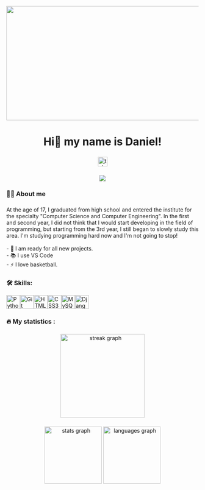 <br clear="both" />

<div align="center">
  <img
    height="300"
    width="600"
    src="https://user-images.githubusercontent.com/74038190/225813708-98b745f2-7d22-48cf-9150-083f1b00d6c9.gif"
  />
</div>

###

<h1 align="center">Hi👋 my name is Daniel!</h1>

###

<div align="center">
  <a href="https://t.me/ploxoisport" target="_blank">
    <img
      src="https://img.shields.io/static/v1?message=Telegram&logo=telegram&label=&color=2CA5E0&logoColor=white&labelColor=&style=for-the-badge"
      height="25"
      alt="telegram logo"
    />
  </a>
</div>

###

<div align="center">
  <img
    src="https://visitor-badge.laobi.icu/badge?page_id=d-protasov.d-protasov&"
  />
</div>

###

<h3 align="left">👩‍💻 About me</h3>

###

<p align="left">
  At the age of 17, I graduated from high school and entered the institute for
  the specialty "Computer Science and Computer Engineering". In the first and
  second year, I did not think that I would start developing in the field of
  programming, but starting from the 3rd year, I still began to slowly study
  this area. I'm studying programming hard now and I'm not going to stop!<br /><br />-
  🔭 I am ready for all new projects.<br />- 📚 I use VS Code<br />- ⚡ I love basketball.
</p>

<h3 align="left">🛠 Skills:</h3>

<p align="left">
  <a href="https://www.python.org/" target="_blank" rel="noreferrer"
    ><img
      src="https://raw.githubusercontent.com/danielcranney/readme-generator/main/public/icons/skills/python-colored.svg"
      width="36"
      height="36"
      alt="Python" /></a
  ><a href="https://git-scm.com/" target="_blank" rel="noreferrer"
    ><img
      src="https://raw.githubusercontent.com/danielcranney/readme-generator/main/public/icons/skills/git-colored.svg"
      width="36"
      height="36"
      alt="Git" /></a
  ><a href="https://code.visualstudio.com/" target="_blank" rel="noreferrer"></a
  ><a
    href="https://developer.mozilla.org/en-US/docs/Glossary/HTML5"
    target="_blank"
    rel="noreferrer"
    ><img
      src="https://raw.githubusercontent.com/danielcranney/readme-generator/main/public/icons/skills/html5-colored.svg"
      width="36"
      height="36"
      alt="HTML5" /></a
  ><a href="https://www.w3.org/TR/CSS/#css" target="_blank" rel="noreferrer"
    ><img
      src="https://raw.githubusercontent.com/danielcranney/readme-generator/main/public/icons/skills/css3-colored.svg"
      width="36"
      height="36"
      alt="CSS3" /></a
  ><a href="https://www.mysql.com/" target="_blank" rel="noreferrer"
    ><img
      src="https://raw.githubusercontent.com/danielcranney/readme-generator/main/public/icons/skills/mysql-colored.svg"
      width="36"
      height="36"
      alt="MySQL" /></a
  ><a href="https://www.djangoproject.com/" target="_blank" rel="noreferrer"
    ><img
      src="https://raw.githubusercontent.com/danielcranney/readme-generator/main/public/icons/skills/django-colored.svg"
      width="36"
      height="36"
      alt="Django"
  /></a>
</p>

<h3 align="left">🔥 My statistics :</h3>

###

<div align="center">
  <img
    src="https://streak-stats.demolab.com?user=d-protasov&locale=en&mode=daily&theme=dark&hide_border=false&border_radius=5&order=3"
    height="220"
    alt="streak graph"
  />
</div>

###

<div align="center">
  <img
    src="https://github-readme-stats.vercel.app/api?username=d-protasov&hide_title=false&hide_rank=false&show_icons=true&include_all_commits=true&count_private=true&disable_animations=false&theme=dracula&locale=en&hide_border=false&order=1"
    height="150"
    alt="stats graph"
  />
  <img
    src="https://github-readme-stats.vercel.app/api/top-langs?username=d-protasov&locale=en&hide_title=false&layout=compact&card_width=320&langs_count=5&theme=dracula&hide_border=false&order=2"
    height="150"
    alt="languages graph"
  />
</div>


###

